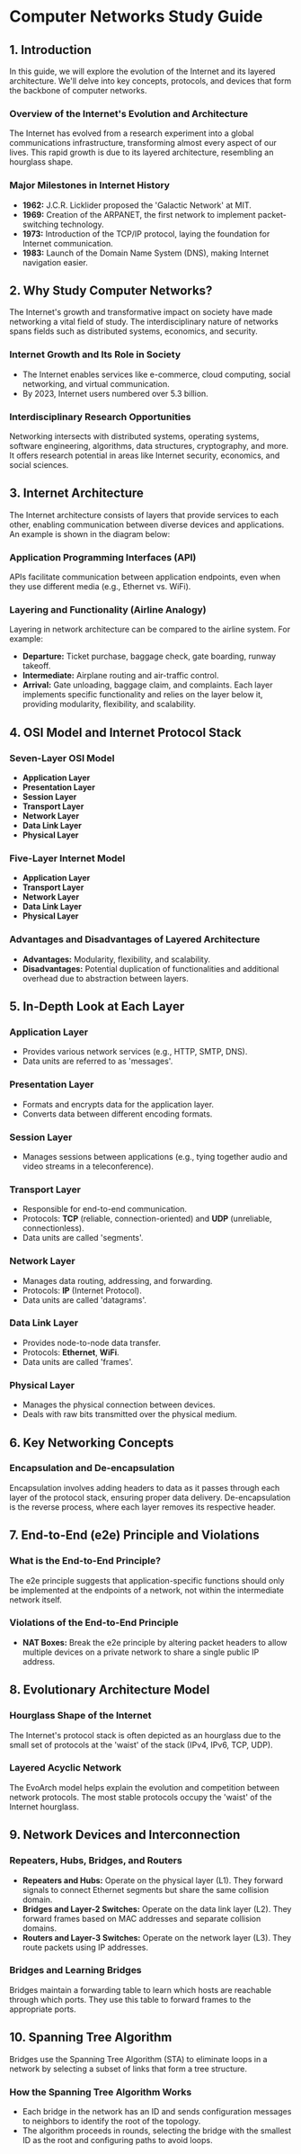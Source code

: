 # Computer Networks Study Guide

## 1. Introduction
In this guide, we will explore the evolution of the Internet and its layered architecture. We'll delve into key concepts, protocols, and devices that form the backbone of computer networks.

### Overview of the Internet's Evolution and Architecture
The Internet has evolved from a research experiment into a global communications infrastructure, transforming almost every aspect of our lives. This rapid growth is due to its layered architecture, resembling an hourglass shape.

### Major Milestones in Internet History
- **1962:** J.C.R. Licklider proposed the 'Galactic Network' at MIT.
- **1969:** Creation of the ARPANET, the first network to implement packet-switching technology.
- **1973:** Introduction of the TCP/IP protocol, laying the foundation for Internet communication.
- **1983:** Launch of the Domain Name System (DNS), making Internet navigation easier.

## 2. Why Study Computer Networks?
The Internet's growth and transformative impact on society have made networking a vital field of study. The interdisciplinary nature of networks spans fields such as distributed systems, economics, and security.

### Internet Growth and Its Role in Society
- The Internet enables services like e-commerce, cloud computing, social networking, and virtual communication.
- By 2023, Internet users numbered over 5.3 billion.

### Interdisciplinary Research Opportunities
Networking intersects with distributed systems, operating systems, software engineering, algorithms, data structures, cryptography, and more. It offers research potential in areas like Internet security, economics, and social sciences.

## 3. Internet Architecture
The Internet architecture consists of layers that provide services to each other, enabling communication between diverse devices and applications. An example is shown in the diagram below:


### Application Programming Interfaces (API)
APIs facilitate communication between application endpoints, even when they use different media (e.g., Ethernet vs. WiFi).

### Layering and Functionality (Airline Analogy)
Layering in network architecture can be compared to the airline system. For example:
- **Departure:** Ticket purchase, baggage check, gate boarding, runway takeoff.
- **Intermediate:** Airplane routing and air-traffic control.
- **Arrival:** Gate unloading, baggage claim, and complaints.
Each layer implements specific functionality and relies on the layer below it, providing modularity, flexibility, and scalability.

## 4. OSI Model and Internet Protocol Stack
### Seven-Layer OSI Model
- **Application Layer**
- **Presentation Layer**
- **Session Layer**
- **Transport Layer**
- **Network Layer**
- **Data Link Layer**
- **Physical Layer**

### Five-Layer Internet Model
- **Application Layer**
- **Transport Layer**
- **Network Layer**
- **Data Link Layer**
- **Physical Layer**


### Advantages and Disadvantages of Layered Architecture
- **Advantages:** Modularity, flexibility, and scalability.
- **Disadvantages:** Potential duplication of functionalities and additional overhead due to abstraction between layers.

## 5. In-Depth Look at Each Layer
### Application Layer
- Provides various network services (e.g., HTTP, SMTP, DNS).
- Data units are referred to as 'messages'.

### Presentation Layer
- Formats and encrypts data for the application layer.
- Converts data between different encoding formats.

### Session Layer
- Manages sessions between applications (e.g., tying together audio and video streams in a teleconference).

### Transport Layer
- Responsible for end-to-end communication.
- Protocols: **TCP** (reliable, connection-oriented) and **UDP** (unreliable, connectionless).
- Data units are called 'segments'.

### Network Layer
- Manages data routing, addressing, and forwarding.
- Protocols: **IP** (Internet Protocol).
- Data units are called 'datagrams'.

### Data Link Layer
- Provides node-to-node data transfer.
- Protocols: **Ethernet**, **WiFi**.
- Data units are called 'frames'.

### Physical Layer
- Manages the physical connection between devices.
- Deals with raw bits transmitted over the physical medium.

## 6. Key Networking Concepts
### Encapsulation and De-encapsulation
Encapsulation involves adding headers to data as it passes through each layer of the protocol stack, ensuring proper data delivery. De-encapsulation is the reverse process, where each layer removes its respective header.

## 7. End-to-End (e2e) Principle and Violations
### What is the End-to-End Principle?
The e2e principle suggests that application-specific functions should only be implemented at the endpoints of a network, not within the intermediate network itself.

### Violations of the End-to-End Principle
- **NAT Boxes:** Break the e2e principle by altering packet headers to allow multiple devices on a private network to share a single public IP address.


## 8. Evolutionary Architecture Model
### Hourglass Shape of the Internet
The Internet's protocol stack is often depicted as an hourglass due to the small set of protocols at the 'waist' of the stack (IPv4, IPv6, TCP, UDP).

### Layered Acyclic Network
The EvoArch model helps explain the evolution and competition between network protocols. The most stable protocols occupy the 'waist' of the Internet hourglass.


## 9. Network Devices and Interconnection
### Repeaters, Hubs, Bridges, and Routers
- **Repeaters and Hubs:** Operate on the physical layer (L1). They forward signals to connect Ethernet segments but share the same collision domain.
- **Bridges and Layer-2 Switches:** Operate on the data link layer (L2). They forward frames based on MAC addresses and separate collision domains.
- **Routers and Layer-3 Switches:** Operate on the network layer (L3). They route packets using IP addresses.



### Bridges and Learning Bridges
Bridges maintain a forwarding table to learn which hosts are reachable through which ports. They use this table to forward frames to the appropriate ports.


## 10. Spanning Tree Algorithm
Bridges use the Spanning Tree Algorithm (STA) to eliminate loops in a network by selecting a subset of links that form a tree structure.
### How the Spanning Tree Algorithm Works
- Each bridge in the network has an ID and sends configuration messages to neighbors to identify the root of the topology.
- The algorithm proceeds in rounds, selecting the bridge with the smallest ID as the root and configuring paths to avoid loops.


